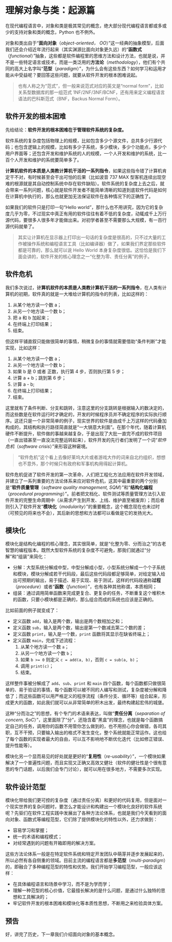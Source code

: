 # 理解对象与类：起源篇

在现代编程语言中，对象和类是极其常见的概念，绝大部分现代编程语言都或多或少的支持对象和类的概念，Python 也不例外。

对象和类出自于“**面向对象**（*object-oriented， OO*）”这一经典的抽象模型，后面我们还会介绍近年流行起来（其实渊源比面向对象更久远）的“**函数式**（*functional*）”抽象，这些都是软件编程里的思维方法和设计方法，也就是说，并不是一些特定语言或技术，而是一类泛用的**方法论**（*methodology*），他们有个共同的高大上名字叫“**范型**（*paradigm*）”，为什么会有这些东西？如何学习和运用才能从中受益呢？要回答这些问题，就要从软件开发的根本困难说起。

> 也有人称之为“范式”，但一般来说范式对应的英文是“normal form”，比如关系型数据库的那一组范式 1NF/2NF/3NF/BCNF，还有用来定义编程语言语法的巴科斯范式（BNF，Backus Normal Form）。

## 软件开发的根本困难

先给结论：**软件开发的根本困难在于管理软件系统的复杂度。**

软件系统的复杂度包括物理上的规模，比如包含多少个源文件，总共多少行源代码；也包含逻辑上的规模，比如有多少子系统，多少模块，多少个功能点，多少个用户界面等；还包含开发和维护系统的人的规模，一个人开发和维护的系统，比一百个人开发和维护的系统要简单多了。

**计算机软件的本质是人类教计算机干活的一系列指令**，如果这些指令错了计算机肯定干不对，有时候甚至会干出可怕的后果（比如波音 737 MAX 型客机连续出现空难的根源就是其自动控制系统中存在软件缺陷）。软件系统的复杂度上去之后，就会带来一系列问题，核心就是软件开发者不能简单清晰的知道到底软件代码是如何在计算机中执行的，那么也就更加无法保证软件在各种情况下的正确性了。

如果我们的软件只是打印一句“Hello world”，那什么也不用讲究，因为它的复杂度几乎为零，不过现实中真正有用的软件往往有着不低的复杂度，动辄成千上万行源代码，要很多人很多年才能做出来。对初学者甚至不需要那么大规模，有一百行源代码就晕了。

> 其实让计算机在显示器上打印出一句话的复杂度是很高的，只不过大量的工作被操作系统和编程语言工具（比如编译器）做了，如果我们界定那些软件都是可靠的，那么就可以说 Hello World 本身复杂度很低。这恰恰是我们下面会讲的，软件开发的核心理念之一“化整为零、责任分离”的例子。

## 软件危机

我们多次说过，**计算机软件的本质是人类教计算机干活的一系列指令**，在人类有计算机的初期，软件真的就是一大堆给计算机的指令的列表，比如这样的：
1. 从某个地方读一个数 a；
2. 从另一个地方读一个数 b；
3. 把 a 和 b 加起来；
4. 在终端上打印结果；
5. 结束。

但这样平铺直叙只能做很简单的事情，稍微复杂的事情就需要借助“条件判断”才能实现，比如这样：
1. 从某个地方读一个数 a；
2. 从另一个地方读一个数 b；
3. 如果 b 是 0 或者 正数，执行第 4 步，否则执行第 5 步；
4. 计算 a + b；跳到第 6 步；
5. 计算 a - b;
6. 在终端上打印结果；
7. 结束。

这里就有了条件判断、分支和跳转，注意这里的分支跳转是根据输入的数决定的，而这些数是在软件运行时才确定的，开发的时候程序员并不确定程序的实际执行顺序。这还只是一个非常简单的例子，现实世界的软件是由成千上万这样的代码叠加构成的，其结构和执行路径简直就是“一大锅意大利面”。在那个年代，随着计算机硬件不断提升，软件做的事越来越复杂，于是出现了大批一直完不成的软件项目（一直出错甚至一直没法完整运转起来），软件开发的先行者们发明了一个词“*软件危机*（*software crisis*）”来形容这种窘境。

> “软件危机”这个看上去像好莱坞大片或者游戏大作的词来自北约组织，想想也不意外，那个时候只有政府和军事机构用得起计算机。

软件危机促进了软件开发的第一次革命，人们把工程化方法应用在软件开发领域，并建立了一系列重要的方法论体系来应对软件危机，这其中最重要的两个分别是“**软件质量管理**（*software quality management, SQM*）”和“**结构化编程**（*procedural programming*）”。前者把文档化、软件测试等质量管理方法引入软件开发的完整生命周期中（从需求产生到开发、上线、维护直至被废弃）；而后者则引入了软件开发“**模块化**（*modularity*）”的重要概念，这个概念现在也未过时（可预见的将来也不会），其后新的思想和方法都可以看做是它的发扬光大。

## 模块化

模块化是结构化编程的核心理念，其实很简单，就是“化整为零、分而治之”的古老智慧的编程版本。既然大型软件系统的复杂度不可避免，那我们就通过“分解”和“组装”来简化：
* 分解：大型系统分解成中型，中型分解成小型，小型系统分解成一个个子系统和模块，模块分解成若干代码段，最后这些代码段都足够简单，对给定输入给出可预期的输出，易于描述、易于实现、易于测试，这样的代码段通称**过程**（*procedure*）或者“**函数**（*function*）”，也有各种其他称谓，本质相同；
* 组装：通过调用简单函数来完成更复合、更复杂的任务，不断重复这个堆积木的函数，只要小模块都是正确的，那么组合而成的系统也应该是正确的。

比如前面的例子就变成了：
* 定义函数 `add`，输入是两个数，输出是两个数相加之和；
* 定义函数 `sub`，输入是两个数，输出是第一个数减去第二个数的差；
* 定义函数 `print`，输入是一个数，`print` 函数将其显示在缺省终端上；
* 定义函数 `main`，完成下述流程：
    1. 从某个地方读一个数 `a`；
    2. 从另一个地方读一个数 `b`；
    3. 如果 `b >= 0` 则定义 `c = add(a, b)`，否则 `c = sub(a, b)`；
    4. 调用 `print(c)`；
    5. 结束。

这样整件事被分解成了 `add`、`sub`、`print` 和 `main` 四个函数，每个函数都只做很简单的、易于验证的事情，每个函数可以被不同的人编写和测试，复杂度被分解和降低了；而这些函数可以用严格定义的程序流程（条件分支、循环等）组合起来，形成更大的函数，如此我们就可以从非常简单的积木出发，最终构建起宏伟的城堡。

这种“分而治之”的思想，有个专门的术语来表达，叫做“**责任分离**（*separation of concern, SoC*）”，这里面除了“分”，还隐含着“黑盒”的理念，也就是每个函数搞定自己的任务，调用你的函数不用管你怎么做到的，也不用担心你会做错，各司其职，互不干预，只要输入输出的格式不发生变化，整个系统就能正常运作。这也给了每个函数的实现者最大的自由，可以互不影响地不断优化迭代（比如修正错误、提升性能等）。

模块化另一个显而易见的好处就是更好的“**复用性**（*re-usability*）”，一个模块如果解决了一个普遍性问题，而且实现又正确又高效又健壮（软件的健壮性是个很有意思的专门话题，以后我们会专门讨论），就可以用在很多地方，不需要多次实现。

## 软件设计范型

模块化带给我们更可控的复杂度（通过责任分离）和更好的代码复用，但是面对一个现实世界的复杂问题时，要怎么才能设计和构建出一个模块化良好的软件系统呢？先驱们在软件工程实践中发展出了各种方法论体系，也就是我们今天看到的面向对象、函数式等编程范型，它们除了提供模块化的特性以外，还力求做到：
* 容易学习和掌握；
* 统一的术语和编程模式；
* 对经常遇到的问题有开箱即用的解决方案。

这些方法论体系一般是在特定软件系统和特定开发团队中萌芽并逐步发展起来的，所以必然有各自侧重的领域。目前主流的编程语言都是**多范型**（*multi-paradigm*）的，即融合了多种编程范型的特性和优势。我们开始学习编程范型，一般应该这样：
* 在具体编程语言和场景中学习，而不是为学而学；
* 理解一种范型的核心价值，它最擅长解决的是什么问题，是通过什么独特的思想和工具解决的；
* 牢记软件开发的根本困难和模块化等本质性思想，不断用之来检验具体方案。

## 预告

好，讲完了历史，下一章我们介绍面向对象的基本概念。
